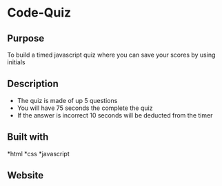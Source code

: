 # Code-Quiz

## Purpose
To build a timed javascript quiz where you can save your scores by using initials

## Description
* The quiz is made of up 5 questions
* You will have 75 seconds the complete the quiz
* If the answer is incorrect 10 seconds will be deducted from the timer

## Built with
*html
*css
*javascript

## Website
